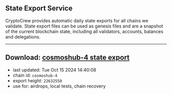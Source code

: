 ## State Export Service
CryptoCrew provides automatic daily state exports for all chains we validate. State export files can be used as genesis files and are a snapshot of the current blockchain state, including all validators, accounts, balances and delegations.

---
**Download: [cosmoshub-4 state export](https://dl-eu2.ccvalidators.com/SERVICE/cosmoshub/cosmoshub-4_export_22632550.json)**
---

- last updated: Tue Oct 15 2024 14:40:08
- chain id: `cosmoshub-4`
- export height: `22632550`
- use for: airdrops, local tests, chain recovery
